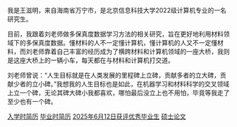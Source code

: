 我是王滋明，来自海南省万宁市，是北京信息科技大学2022级计算机专业的一名研究生。 

目前，我跟着刘老师做多保真度数据学习方法的相关研究，旨在更好地利用材料领域下的多保真度数据。懂材料的人不一定懂计算机，懂计算机的人又不一定懂材料，而刘老师靠着自己丰富的经历成为了横跨材料和计算机领域的一座大桥，我则是这座大桥上的一辆小车，每天都在与材料和计算机打交道。

刘老师曾说：“人生目标就是在人类发展的里程碑上立碑，贡献多者的立大碑，贡献少者的立小碑。”我想我的人生目标也是如此，在机器学习和材料科学的交叉领域上立一个碑，无论其碑大碑小我都喜欢，哪怕最后没立上也不用怕，毕竟等我走了至少也有一个碑。

[入学时简历](../../assets/pdf/ziming_resume_in.doc)
[毕业时简历](../../assets/pdf/ziming_resume_out.pdf)
[2025年6月12日获评优秀毕业生](../../assets/pdf/2025ziming_chengsiqi_youxiu.pdf)
[硕士论文](../../assets/pdf/wangziming_thesis.pdf)